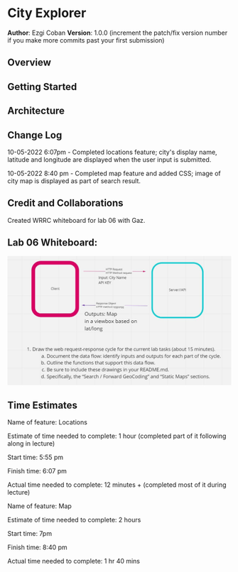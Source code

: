# City Explorer

**Author**: Ezgi Coban
**Version**: 1.0.0 (increment the patch/fix version number if you make more commits past your first submission)

## Overview
<!-- Provide a high level overview of what this application is and why you are building it, beyond the fact that it's an assignment for this class. (i.e. What's your problem domain?) -->

## Getting Started
<!-- What are the steps that a user must take in order to build this app on their own machine and get it running? -->

## Architecture
<!-- Provide a detailed description of the application design. What technologies (languages, libraries, etc) you're using, and any other relevant design information. -->

## Change Log
<!-- Use this area to document the iterative changes made to your application as each feature is successfully implemented. Use time stamps. Here's an example:

01-01-2001 4:59pm - Application now has a fully-functional express server, with a GET route for the location resource. -->
10-05-2022 6:07pm - Completed locations feature; city's display name, latitude and longitude are displayed when the user input is submitted.

10-05-2022 8:40 pm - Completed map feature and added CSS; image of city map is displayed as part of search result.

## Credit and Collaborations
<!-- Give credit (and a link) to other people or resources that helped you build this application. -->
Created WRRC whiteboard for lab 06 with Gaz.

## Lab 06 Whiteboard:

<img src="public/wrrc.JPG">

## Time Estimates

Name of feature: Locations

Estimate of time needed to complete: 1 hour (completed part of it following along in lecture)

Start time: 5:55 pm

Finish time: 6:07 pm

Actual time needed to complete: 12 minutes + (completed most of it during lecture)


Name of feature: Map

Estimate of time needed to complete: 2 hours 

Start time: 7pm

Finish time: 8:40 pm

Actual time needed to complete: 1 hr 40 mins